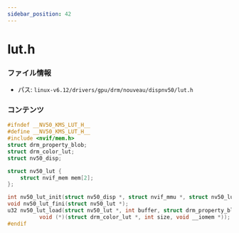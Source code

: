 ```yaml
---
sidebar_position: 42
---
```

# lut.h

### ファイル情報

- パス: `linux-v6.12/drivers/gpu/drm/nouveau/dispnv50/lut.h`

### コンテンツ

```h
#ifndef __NV50_KMS_LUT_H__
#define __NV50_KMS_LUT_H__
#include <nvif/mem.h>
struct drm_property_blob;
struct drm_color_lut;
struct nv50_disp;

struct nv50_lut {
	struct nvif_mem mem[2];
};

int nv50_lut_init(struct nv50_disp *, struct nvif_mmu *, struct nv50_lut *);
void nv50_lut_fini(struct nv50_lut *);
u32 nv50_lut_load(struct nv50_lut *, int buffer, struct drm_property_blob *,
		  void (*)(struct drm_color_lut *, int size, void __iomem *));
#endif

```
